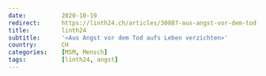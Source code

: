 ```yaml
---
date:          2020-10-19
redirect:      https://linth24.ch/articles/30887-aus-angst-vor-dem-tod-aufs-leben-verzichten
title:         linth24
subtitle:      '«Aus Angst vor dem Tod aufs Leben verzichten»'
country:       CH
categories:    [MSM, Mensch]
tags:          [linth24, angst]
---
```

